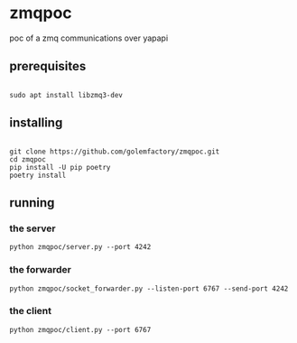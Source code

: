 # zmqpoc
poc of a zmq communications over yapapi

## prerequisites

```

sudo apt install libzmq3-dev

```

## installing

```

git clone https://github.com/golemfactory/zmqpoc.git
cd zmqpoc
pip install -U pip poetry
poetry install

```

## running

### the server

```
python zmqpoc/server.py --port 4242
```

### the forwarder

```
python zmqpoc/socket_forwarder.py --listen-port 6767 --send-port 4242
```

### the client

```
python zmqpoc/client.py --port 6767
```
